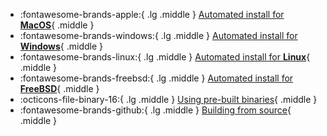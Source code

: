 <div class="grid cards" markdown>

- :fontawesome-brands-apple:{ .lg .middle } [Automated install for __MacOS__](unix){ .middle }
- :fontawesome-brands-windows:{ .lg .middle } [Automated install for __Windows__](windows){ .middle }
- :fontawesome-brands-linux:{ .lg .middle } [Automated install for __Linux__](unix){ .middle }
- :fontawesome-brands-freebsd:{ .lg .middle } [Automated install for __FreeBSD__](unix){ .middle }
- :octicons-file-binary-16:{ .lg .middle } [Using pre-built binaries](manually-download){ .middle }
- :fontawesome-brands-github:{ .lg .middle } [Building from source](from-source){ .middle }

</div>
